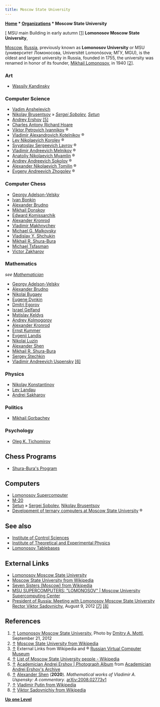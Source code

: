 ```yaml
---
title: Moscow State University
---
```

**[Home](Home "Home") \* [Organizations](Organizations "Organizations") \* Moscow State University**



[ MSU main Building in early autumn <a id="cite-note-1" href="#cite-ref-1">[1]</a>
**Lomonosov Moscow State University**,   

[Moscow](https://en.wikipedia.org/wiki/Moscow), [Russia](https://en.wikipedia.org/wiki/Russia), previously known as **Lomonosov University** or MSU (университет Ломоносова, Universitét Lomonósova; МГУ, MGU), is the oldest and largest university in Russia, founded in 1755, the university was renamed in honor of its founder, [Mikhail Lomonosov](Mathematician#MLomonosov "Mathematician"), in 1940 <a id="cite-note-2" href="#cite-ref-2">[2]</a>. 



### Art


* [Wassily Kandinsky](Arts#Kandinsky "Arts")


### Computer Science


* [Vadim Anshelevich](Vadim_Anshelevich "Vadim Anshelevich")
* [Nikolay Brusentsov](https://en.wikipedia.org/wiki/Nikolay_Brusentsov) » *[Sergei Sobolev](Moscow_State_University#Sobolev "Moscow State University"), [Setun](Moscow_State_University#Setun "Moscow State University")*
* [Andrey Ershov](Mathematician#Ershov "Mathematician") <a id="cite-note-5" href="#cite-ref-5">[5]</a>
* [Charles Antony Richard Hoare](Mathematician#CARHoare "Mathematician")
* [Viktor Petrovich Ivannikov](http://www.computer-museum.ru/english/galglory_en/Ivannikov.htm) ®
* [Vladimir Alexandrovich Kotelnikov](http://www.computer-museum.ru/english/galglory_en/Kotelnikov.htm) ®
* [Lev Nikolaevich Korolev](http://www.computer-museum.ru/english/galglory_en/Korolev.htm) ®
* [Svyatoslav Sergeevich Lavrov](http://www.computer-museum.ru/english/galglory_en/Lavrov.htm) ®
* [Vladimir Andreevich Melnikov](http://www.computer-museum.ru/english/galglory_en/Melnikov.htm) ®
* [Anatoliy Nikolaevich Myamlin](http://www.computer-museum.ru/english/galglory_en/Myamlin.htm) ®
* [Andrey Andreevich Sokolov](http://www.computer-museum.ru/english/galglory_en/Sokolov.htm) ®
* [Alexander Nikolaevich Tomilin](http://www.computer-museum.ru/english/galglory_en/Tomilin.htm) ®
* [Evgeny Andreevich Zhogolev](http://www.computer-museum.ru/english/galglory_en/Zhogolev.htm) ®


### Computer Chess


* [Georgy Adelson-Velsky](Georgy_Adelson-Velsky "Georgy Adelson-Velsky")
* [Ivan Bonkin](Ivan_Bonkin "Ivan Bonkin")
* [Alexander Brudno](Alexander_Brudno "Alexander Brudno")
* [Mikhail Donskoy](Mikhail_Donskoy "Mikhail Donskoy")
* [Edward Komissarchik](Edward_Komissarchik "Edward Komissarchik")
* [Alexander Kronrod](Alexander_Kronrod "Alexander Kronrod")
* [Vladimir Makhnychev](Vladimir_Makhnychev "Vladimir Makhnychev")
* [Michael G. Malkovsky](Michael_G._Malkovsky "Michael G. Malkovsky")
* [Vladislav Y. Shchukin](Vladislav_Y._Shchukin "Vladislav Y. Shchukin")
* [Mikhail R. Shura-Bura](Mikhail_R._Shura-Bura "Mikhail R. Shura-Bura")
* [Michael Tsfasman](Michael_Tsfasman "Michael Tsfasman")
* [Victor Zakharov](Victor_Zakharov "Victor Zakharov")


### Mathematics


 *see [Mathematician](Mathematician "Mathematician")*
* [Georgy Adelson-Velsky](Mathematician#Velsky "Mathematician")
* [Alexander Brudno](Mathematician#Brudno "Mathematician")
* [Nikolai Bugaev](Mathematician#Bugaev "Mathematician")
* [Eugene Dynkin](Mathematician#Dynkin "Mathematician")
* [Dmitri Egorov](Mathematician#Egorov "Mathematician")
* [Israel Gelfand](Mathematician#Gelfand "Mathematician")
* [Mstislav Keldys](Mathematician#Keldysh "Mathematician")
* [Andrey Kolmogorov](Mathematician#Kolmogorov "Mathematician")
* [Alexander Kronrod](Mathematician#Kronrod "Mathematician")
* [Ernst Kummer](Mathematician#Kummer "Mathematician")
* [Evgenii Landis](Mathematician#Landis "Mathematician")
* [Nikolai Luzin](Mathematician#Luzin "Mathematician")
* [Alexander Shen](Mathematician#AShen "Mathematician")
* [Mikhail R. Shura-Bura](Mathematician#ShuraBura "Mathematician")
* [Sergey Stechkin](Mathematician#Stechkin "Mathematician")
* [Vladimir Andreevich Uspensky](Mathematician#VAUspensky "Mathematician") <a id="cite-note-6" href="#cite-ref-6">[6]</a>


### Physics


* [Nikolay Konstantinov](https://en.wikipedia.org/wiki/Nikolay_Konstantinov)
* [Lev Landau](https://en.wikipedia.org/wiki/Lev_Landau)
* [Andrei Sakharov](https://en.wikipedia.org/wiki/Andrei_Sakharov)


### Politics


* [Mikhail Gorbachev](https://en.wikipedia.org/wiki/Mikhail_Gorbachev)


### Psychology


* [Oleg K. Tichomirov](index.php?title=Oleg_K._Tichomirov&action=edit&redlink=1 "Oleg K. Tichomirov (page does not exist)")


## Chess Programs


* [Shura-Bura's Program](Shura-Bura%27s_Program "Shura-Bura's Program")


## Computers


* [Lomonosov Supercomputer](Lomonosov_Supercomputer "Lomonosov Supercomputer")
* [M-20](M-20 "M-20")
* [Setun](https://en.wikipedia.org/wiki/Setun) » [Sergei Sobolev](Mathematician#Sobolev "Mathematician"), [Nikolay Brusentsov](Mathematician#Brusentsov "Mathematician")
* [Development of ternary computers at Moscow State University](http://www.computer-museum.ru/english/setun.htm) ®


## See also


* [Institute of Control Sciences](Institute_of_Control_Sciences "Institute of Control Sciences")
* [Institute of Theoretical and Experimental Physics](Institute_of_Theoretical_and_Experimental_Physics "Institute of Theoretical and Experimental Physics")
* [Lomonosov Tablebases](Lomonosov_Tablebases "Lomonosov Tablebases")


## External Links


* [Lomonosov Moscow State University](http://www.msu.ru/en/)
* [Moscow State University from Wikipedia](https://en.wikipedia.org/wiki/Moscow_State_University)
* [Seven Sisters (Moscow) from Wikipedia](https://en.wikipedia.org/wiki/Seven_Sisters_%28Moscow%29)
* [MSU SUPERCOMPUTERS: "LOMONOSOV" | Moscow University Supercomputing Center](http://hpc.msu.ru/?q=node/59)
* [President of Russia: Meeting with Lomonosov Moscow State University Rector Viktor Sadovnichy](http://eng.kremlin.ru/news/4279), August 9, 2012 <a id="cite-note-7" href="#cite-ref-7">[7]</a> <a id="cite-note-8" href="#cite-ref-8">[8]</a>


## References


1. <a id="cite-ref-1" href="#cite-note-1">↑</a> [Lomonosov Moscow State University](https://en.wikipedia.org/wiki/Moscow_State_University), Photo by [Dmitry A. Mottl](http://commons.wikimedia.org/wiki/User:Dmottl), September 21, 2012
2. <a id="cite-ref-2" href="#cite-note-2">↑</a> [Moscow State University from Wikipedia](https://en.wikipedia.org/wiki/Moscow_State_University)
3. <a id="cite-ref-3" href="#cite-note-3">↑</a> External Links from Wikipedia and ® [Russian Virtual Computer Museum](Russian_Virtual_Computer_Museum "Russian Virtual Computer Museum")
4. <a id="cite-ref-4" href="#cite-note-4">↑</a> [List of Moscow State University people - Wikipedia](https://en.wikipedia.org/wiki/List_of_Moscow_State_University_people)
5. <a id="cite-ref-5" href="#cite-note-5">↑</a> [Academician Andrei Ershov | Photograph Album](http://ershov.iis.nsk.su/ershov/english/pict.html) from [Academician Andrei Ershov's Archive](http://ershov.iis.nsk.su/english/index.html)
6. <a id="cite-ref-6" href="#cite-note-6">↑</a> [Alexander Shen](Mathematician#AShen "Mathematician") (**2020**). *Mathematical works of Vladimir A. Uspensky: A commentary*. [arXiv:2008.02773v1](https://arxiv.org/abs/2008.02773v1)
7. <a id="cite-ref-7" href="#cite-note-7">↑</a> [Vladimir Putin from Wikipedia](https://en.wikipedia.org/wiki/Vladimir_Putin)
8. <a id="cite-ref-8" href="#cite-note-8">↑</a> [Viktor Sadovnichiy from Wikipedia](https://en.wikipedia.org/wiki/Viktor_Sadovnichiy)

**[Up one Level](Organizations "Organizations")**







 
